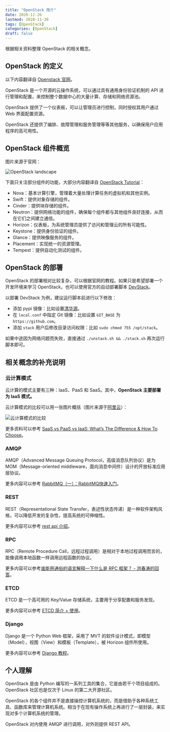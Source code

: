 ```yaml
---
title: "OpenStack 简介"
date: 2020-11-26
lastmod: 2020-11-30
tags: [OpenStack]
categories: [OpenStack]
draft: false
---
```


根据相关资料整理 OpenStack 的相关概念。

<!--more-->

## OpenStack 的定义

以下内容翻译自 [Openstack 官网](https://www.openstack.org/software/)。

OpenStack 是一个开源的云操作系统，可以通过具有通用身份验证机制的 API 进行管理和配置，来控制整个数据中心的大量计算、存储和网络资源池。

OpenStack 提供了一个仪表板，可以让管理员进行控制，同时授权其用户通过 Web 界面配置资源。

OpenStack 还提供了编排、故障管理和服务管理等等其他服务，以确保用户应用程序的高可用性。

## OpenStack 组件概览

图片来源于官网：

![OpenStack landscape](/images/openstack/landscape.png)

下面只关注部分组件的功能，大部分内容翻译自 [OpenStack Tutorial](https://mindmajix.com/openstack-tutorial)：

- Nova：基本计算引擎，管理着大量处理计算任务的虚拟机和其他实例。
- Swift：提供对象存储的组件。
- Cinder：提供块存储的组件。
- Neutron：提供网络功能的组件，确保每个组件都与其他组件良好连接，从而在它们之间建立通信。
- Horizo​​n：仪表板，为系统管理员提供了访问和管理云的所有可能性。
- Keystone：提供身份验证的组件。
- Glance：提供映像服务的组件。
- Placement：实现统一的资源管理。
- Tempest：提供自动化测试的组件。

## OpenStack 的部署

OpenStack 的部署相对比较复杂，可以根据官网的教程。如果只是希望部署一个开发环境来学习 OpenStack，也可以使用官方的自动部署脚本 [DevStack](https://opendev.org/openstack/devstack)。

以部署 DevStack 为例，建议运行脚本前进行以下修改：

- 添加 pypi 镜像：比如设置[清华源](https://mirrors.tuna.tsinghua.edu.cn/help/pypi/)。
- 在 `local.conf` 中指定 Git 镜像：比如设置 `GIT_BASE` 为 `https://github.com`。
- 添加 `stack` 用户后修改目录访问权限：比如 `sudo chmod 755 /opt/stack`。

如果中途因为网络问题而失败，直接通过 `./unstack.sh && ./stack.sh` 再次运行脚本即可。

## 相关概念的补充说明

### 云计算模式

云计算的模式主要有三种：IaaS、PaaS 和 SaaS。其中，**OpenStack 主要部署为 IaaS 模式。**

云计算模式的比较可以用一张图片概括（图片来源于[阿里云](https://www.alibabacloud.com/zh/knowledge/difference-between-iaas-paas-saas)）：

![云计算模式的比较](/images/openstack/difference.png)

更多资料可以参考 [SaaS vs PaaS vs IaaS: What’s The Difference & How To Choose](https://www.bmc.com/blogs/saas-vs-paas-vs-iaas-whats-the-difference-and-how-to-choose/)。

### AMQP

AMQP（Advanced Message Queuing Protocol，高级消息队列协议）是为 MOM（Message-oriented middleware，面向消息中间件）设计的开放标准应用层协议。

更多内容可以参考 [RabbitMQ（一）：RabbitMQ快速入门](https://www.cnblogs.com/sgh1023/p/11217017.html)。

### REST

REST（Representational State Transfer，表述性状态传递）是一种软件架构风格，可以降低开发的复杂性，提高系统的可伸缩性。

更多内容可以参考 [rest api 介绍](https://www.jianshu.com/p/75389ea9a90b)。

### RPC

RPC（Remote Procedure Call，远程过程调用）是相对于本地过程调用而言的，能像调用本地函数一样调用远程函数的协议。

更多内容可以参考[谁能用通俗的语言解释一下什么是 RPC 框架？ - 洪春涛的回答](https://www.zhihu.com/question/25536695/answer/221638079)。

### ETCD

ETCD 是一个高可用的 Key/Value 存储系统，主要用于分享配置和服务发现。

更多内容可以参考 [ETCD 简介 + 使用](https://blog.csdn.net/bbwangj/article/details/82584988)。

### Django

Django 是一个 Python Web 框架，采用了 MVT 的软件设计模式，即模型（Model），视图（View）和模板（Template），被 Horizon 组件所使用。

更多内容可以参考 [Django 教程](https://www.runoob.com/django/django-tutorial.html)。

## 个人理解

OpenStack 是由 Python 编写的一系列工具的集合，它是由若干个项目组成的。OpenStack 社区也是仅次于 Linux 的第二大开源社区。

OpenStack 的各个组件并不是直接操控计算机系统的，而是借助于各种系统工具、函数库来管理计算机系统。相当于在现有操作系统上再进行了一层封装，来实现对多个计算机系统的管理。

OpenStack 对内使用 AMQP 进行调用，对外则提供 REST API。
